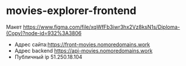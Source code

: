 # movies-explorer-frontend


Макет https://www.figma.com/file/xqWfFb3iwr3hx2Vz8ksN1s/Diploma-(Copy)?node-id=932%3A3806
* Адрес сайта:https://front-movies.nomoredomains.work
* Адрес backend https://api-movies.nomoredomains.work
* Публичный ip 51.250.18.104

